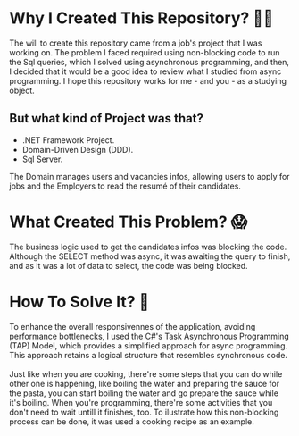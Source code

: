 # Why I Created This Repository? :thinking::thinking:
The will to create this repository came from a job's project that I was working on. The problem I faced required using non-blocking code to run the Sql queries, which I solved using asynchronous programming, and then, I decided that it would be a good idea to review what I studied from async programming. I hope this repository works for me - and you - as a studying object.

## But what kind of Project was that? 
* .NET Framework Project.
* Domain-Driven Design (DDD).
* Sql Server.

The Domain manages users and vacancies infos, allowing users to apply for jobs and the Employers to read the resumé of their candidates.


# What Created This Problem? :scream:
The business logic used to get the candidates infos was blocking the code. Although the SELECT method was async, it was awaiting the query to finish, and as it was a lot of data to select, the code was being blocked.

# How To Solve It? :monocle_face:
To enhance the overall responsivennes of the application, avoiding performance bottlenecks, I used the C#'s Task Asynchronous Programming (TAP) Model, which provides a simplified approach for async programming. This approach retains a logical structure that resembles synchronous code.
<br>
<br>
Just like when you are cooking, there're some steps that you can do while other one is happening, like boiling the water and preparing the sauce for the pasta, you can start boiling the water and go prepare the sauce while it's boiling. When you're programming, there're some activities that you don't need to wait untill it finishes, too. To ilustrate how this non-blocking process can be done, it was used a cooking recipe as an example.
